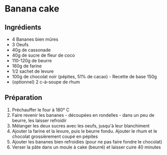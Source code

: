 # Banana cake

## Ingrédients

- 4 Bananes bien mûres
- 3 Oeufs
- 40g de cassonade
- 40g de sucre de fleur de coco
- 110-120g de beurre
- 160g de farine
- 1/2 sachet de levure
- 100g de chocolat noir (pépites, 51% de cacao) - Recette de base 150g 
- (optionnel) 2 c-à-soupe de rhum

## Préparation

1. Préchauffer le four à 180° C
2. Faire revenir les bananes - découpées en rondelles - dans un peu de beurre, les laisser refroidir
3. Mélanger les deux sucres avec les oeufs, jusqu'à leur blanchiment
4. Ajouter la farine et la levure, puis le beurre fondu. Ajouter le rhum et le chocolat grossièrement coupé en pépites
5. Ajouter les bananes bien refroidies (pour ne pas faire fondre le chocolat)
6. Verser la pâte dans un moule à cake (beurré) et laisser cuire 40 minutes
